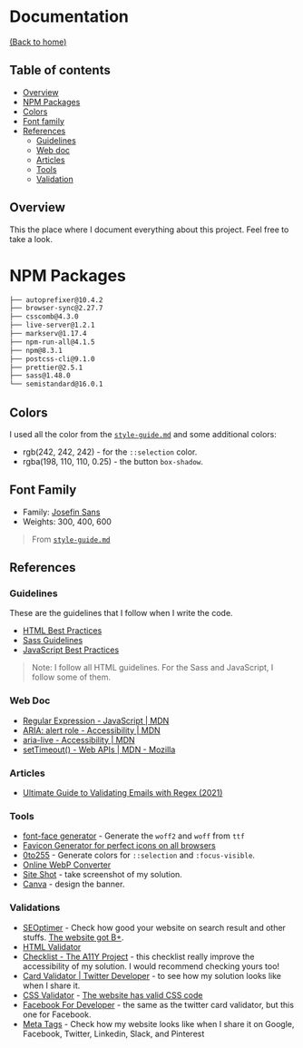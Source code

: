# Documentation
[(Back to home)](https://github.com/vanzasetia/base-apparel-coming-soon-page#readme)

## Table of contents
- [Overview](#overview)
- [NPM Packages](#npm-packages)
- [Colors](#colors)
- [Font family](#font-family)
- [References](#references)
  - [Guidelines](#guidelines)
  - [Web doc](#web-doc)
  - [Articles](#articles)
  - [Tools](#tools)
  - [Validation](#validation)

## Overview
This the place where I document everything about this project. Feel free to take a look.

# NPM Packages

```txt
├── autoprefixer@10.4.2
├── browser-sync@2.27.7
├── csscomb@4.3.0
├── live-server@1.2.1
├── markserv@1.17.4
├── npm-run-all@4.1.5
├── npm@8.3.1
├── postcss-cli@9.1.0
├── prettier@2.5.1
├── sass@1.48.0
└── semistandard@16.0.1
```

## Colors
I used all the color from the [`style-guide.md`](../style-guide.md) and some additional colors:
- rgb(242, 242, 242) - for the `::selection` color.
- rgba(198, 110, 110, 0.25) - the button `box-shadow`.

## Font Family
- Family: [Josefin Sans](https://fonts.google.com/specimen/Josefin+Sans)
- Weights: 300, 400, 600

> From [`style-guide.md`](../style-guide.md)

## References

### Guidelines

These are the guidelines that I follow when I write the code.
- [HTML Best Practices](https://github.com/hail2u/html-best-practices)
- [Sass Guidelines](https://sass-guidelin.es/)
- [JavaScript Best Practices](https://www.w3.org/wiki/JavaScript_best_practices)

> Note: I follow all HTML guidelines. For the Sass and JavaScript, I follow some of them.

### Web Doc
- [Regular Expression - JavaScript | MDN](https://developer.mozilla.org/en-US/docs/Web/JavaScript/Guide/Regular_Expressions)
- [ARIA: alert role - Accessibility | MDN](https://developer.mozilla.org/en-US/docs/Web/Accessibility/ARIA/Roles/Alert_Role)
- [aria-live - Accessibility | MDN](https://developer.mozilla.org/en-US/docs/Web/Accessibility/ARIA/Attributes/aria-live)
- [setTimeout() - Web APIs | MDN - Mozilla](https://developer.mozilla.org/en-US/docs/Web/API/setTimeout)

### Articles
- [Ultimate Guide to Validating Emails with Regex (2021)](https://www.abstractapi.com/tools/email-regex-guide)

### Tools
- [font-face generator](https://everythingfonts.com/font-face) - Generate the `woff2` and `woff` from `ttf`
- [Favicon Generator for perfect icons on all browsers](https://realfavicongenerator.net/)
- [0to255](https://www.0to255.com/) - Generate colors for `::selection` and `:focus-visible`.
- [Online WebP Converter](https://ezgif.com/jpg-to-webp)
- [Site Shot](https://www.site-shot.com/) - take screenshot of my solution.
- [Canva](https://canva.com) - design the banner.

### Validations
- [SEOptimer](https://www.seoptimer.com/) - Check how good your website on search result and other stuffs. [The website got B+](https://www.seoptimer.com/baseapparelonline.netlify.app/).
- [HTML Validator](https://validator.w3.org/nu/)
- [Checklist - The A11Y Project](https://www.a11yproject.com/checklist/) - this checklist really improve the accessibility of my solution. I would recommend checking yours too!
- [Card Validator | Twitter Developer](https://cards-dev.twitter.com/validator) - to see how my solution looks like when I share it.
- [CSS Validator](https://jigsaw.w3.org/css-validator/) - [The website has valid CSS code](https://jigsaw.w3.org/css-validator/validator?uri=https%3A%2F%2Fbaseapparelonline.netlify.app&profile=css3svg&usermedium=all&warning=1&vextwarning=&lang=en)
- [Facebook For Developer](https://developers.facebook.com/tools/debug/) - the same as the twitter card validator, but this one for Facebook.
- [Meta Tags](https://metatags.io/) - Check how my website looks like when I share it on Google, Facebook, Twitter, Linkedin, Slack, and Pinterest
